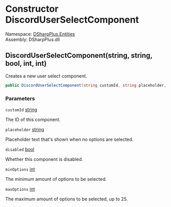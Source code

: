 # Constructor DiscordUserSelectComponent

Namespace: [DSharpPlus.Entities](DSharpPlus.Entities.md)  
Assembly: DSharpPlus.dll

## <a id="DSharpPlus_Entities_DiscordUserSelectComponent__ctor_System_String_System_String_System_Boolean_System_Int32_System_Int32_"></a>DiscordUserSelectComponent\(string, string, bool, int, int\)

Creates a new user select component.

```csharp
public DiscordUserSelectComponent(string customId, string placeholder, bool disabled = false, int minOptions = 1, int maxOptions = 1)
```

### Parameters

`customId` [string](https://learn.microsoft.com/dotnet/api/system.string)

The ID of this component.

`placeholder` [string](https://learn.microsoft.com/dotnet/api/system.string)

Placeholder text that's shown when no options are selected.

`disabled` [bool](https://learn.microsoft.com/dotnet/api/system.boolean)

Whether this component is disabled.

`minOptions` [int](https://learn.microsoft.com/dotnet/api/system.int32)

The minimum amount of options to be selected.

`maxOptions` [int](https://learn.microsoft.com/dotnet/api/system.int32)

The maximum amount of options to be selected, up to 25.

